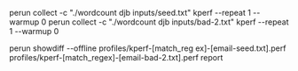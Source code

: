  perun collect -c "./wordcount djb inputs/seed.txt" kperf --repeat 1 --warmup 0
 perun collect -c "./wordcount djb inputs/bad-2.txt" kperf --repeat 1 --warmup 0


perun showdiff --offline profiles/kperf-\[match_reg
ex\]-\[email-seed.txt\].perf profiles/kperf-\[match_regex\]-\[email-bad-2.txt\].perf report